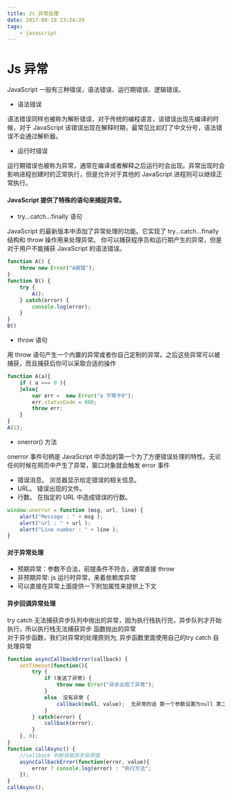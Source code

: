 ```yaml
---
title: Js 异常处理
date: 2017-09-18 23:24:29
tags:
    - javascript
---
```


# Js 异常

JavaScript 一般有三种错误，语法错误、运行期错误、逻辑错误。

- 语法错误

语法错误同样也被称为解析错误，对于传统的编程语言，该错误出现先编译的时候，对于 JavaScript 该错误出现在解释时期，最常见比如打了中文分号，语法错误不会通过解析器。

- 运行时错误

运行期错误也被称为异常，通常在编译或者解释之后运行时会出现。异常出现时会影响进程创建时的正常执行，但是允许对于其他的 JavaScript 进程则可以继续正常执行。

#### JavaScript 提供了特殊的语句来捕捉异常。

- try...catch...finally 语句

JavaScript 的最新版本中添加了异常处理的功能。它实现了 try...catch...finally 结构和 throw 操作用来处理异常。 你可以捕获程序员和运行期产生的异常，但是对于用户不能捕获 JavaScript 的语法错误。

```javascript
function A() {
    throw new Error("A报错");
}
function B() {
    try {
        A(); 
    } catch(error) {
        console.log(error);
    }
}
B()
```

- throw 语句

用 throw 语句产生一个内置的异常或者你自己定制的异常。之后这些异常可以被捕获，而且捕获后你可以采取合适的操作

```javascript
function A(a){
    if ( a === 0 ){
    }else{
        var err =  new Error("a 不等于0");
        err.statusCode = 000;  
        throw err;
    }
}
A(1);
```

- onerror() 方法

onerror 事件句柄是 JavaScript 中添加的第一个为了方便错误处理的特性。无论任何时候在网页中产生了异常，窗口对象就会触发 error 事件   

- 错误消息。 浏览器显示给定错误的相关信息。
- URL。 错误出现的文件。
- 行数。 在指定的 URL 中造成错误的行数。
```javascript
window.onerror = function (msg, url, line) {
    alert("Message : " + msg );
    alert("url : " + url );
    alert("Line number : " + line );
}
```

#### 对于异常处理

- 预期异常：参数不合法，前提条件不符合，通常直接 throw
- 非预期异常: js 运行时异常，来着依赖库异常
- 可以直接在异常上面提供一下附加属性来提供上下文

#### 异步回调异常处理

try catch 无法捕获异步队列中抛出的异常，因为执行栈执行完，异步队列才开始执行，所以执行栈无法捕获异步
函数抛出的异常     
对于异步函数，我们对异常的处理原则为, 异步函数里面使用自己的try catch 
自处理异常

```javascript
function asyncCallbackError(callback) {
    setTimeout(function(){
        try {
            if (发送了异常) {
                throw new Error("异步出现了异常");
            }
            else  没有异常 {
                callback(null, value);  无异常的话 第一个参数设置为null 第二个自己的值
            }
        } catch(error) {
            callback(error);
        }
    }, 0);
}
function callAsync() {
    //callback 判断获取异步异常值
    asyncCallbackError(function(error, value){
        error ? console.log(error) : "执行方法";
    });
}
callAsync();
```
